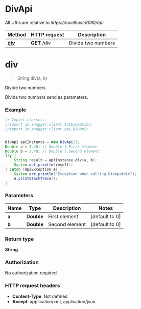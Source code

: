 # DivApi

All URIs are relative to *https://localhost:8080/api*

Method | HTTP request | Description
------------- | ------------- | -------------
[**div**](DivApi.md#div) | **GET** /div | Divide two numbers


<a name="div"></a>
# **div**
> String div(a, b)

Divide two numbers

Divide two numbers send as parameters.

### Example
```java
// Import classes:
//import io.swagger.client.ApiException;
//import io.swagger.client.api.DivApi;


DivApi apiInstance = new DivApi();
Double a = 3.4D; // Double | First element
Double b = 3.4D; // Double | Second element
try {
    String result = apiInstance.div(a, b);
    System.out.println(result);
} catch (ApiException e) {
    System.err.println("Exception when calling DivApi#div");
    e.printStackTrace();
}
```

### Parameters

Name | Type | Description  | Notes
------------- | ------------- | ------------- | -------------
 **a** | **Double**| First element | [default to 0]
 **b** | **Double**| Second element | [default to 0]

### Return type

**String**

### Authorization

No authorization required

### HTTP request headers

 - **Content-Type**: Not defined
 - **Accept**: application/xml, application/json

